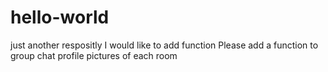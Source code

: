 # hello-world
just another respositly
I would like to add function 
Please add a function to group chat profile pictures of each room
